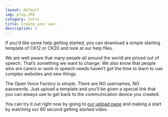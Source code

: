 ```yaml
---
layout: default
img: play.JPG
category: Intro
title: Create your own.
description: |
---
```

If you'd like some help getting started, you can download a simple starting template of CK12 or CK20 and look at our help files.

We are well aware that many people all around the world are priced out of speech. That’s something we want to change.  We also know that  people who are carers or work in speech needs haven’t got the time to learn to use complex websites and new things.  

The Open Voice Factory is simple.  There are NO usernames, NO passwords.  Just upload a template and you’ll be given a special link that you can always use to get back to the communication device you created. 

You can try it out right now by going to [our upload page](upload_board.html) and making a start by watching our 60 second getting started video. 

